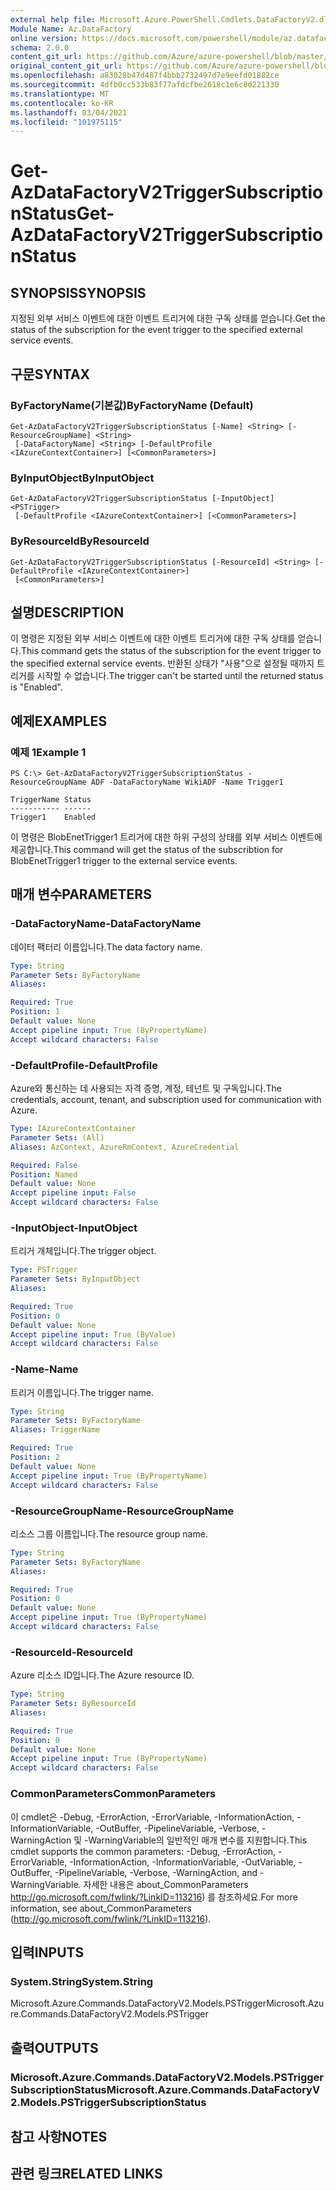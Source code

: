 ```yaml
---
external help file: Microsoft.Azure.PowerShell.Cmdlets.DataFactoryV2.dll-Help.xml
Module Name: Az.DataFactory
online version: https://docs.microsoft.com/powershell/module/az.datafactory/get-azdatafactoryv2triggersubscriptionstatus
schema: 2.0.0
content_git_url: https://github.com/Azure/azure-powershell/blob/master/src/DataFactory/DataFactoryV2/help/Get-AzDataFactoryV2TriggerSubscriptionStatus.md
original_content_git_url: https://github.com/Azure/azure-powershell/blob/master/src/DataFactory/DataFactoryV2/help/Get-AzDataFactoryV2TriggerSubscriptionStatus.md
ms.openlocfilehash: a83028b47d487f4bbb2732497d7e9eefd01882ce
ms.sourcegitcommit: 4dfb0cc533b83f77afdcfbe2618c1e6c8d221330
ms.translationtype: MT
ms.contentlocale: ko-KR
ms.lasthandoff: 03/04/2021
ms.locfileid: "101975115"
---
```

# <span data-ttu-id="982a4-101">Get-AzDataFactoryV2TriggerSubscriptionStatus</span><span class="sxs-lookup"><span data-stu-id="982a4-101">Get-AzDataFactoryV2TriggerSubscriptionStatus</span></span>

## <span data-ttu-id="982a4-102">SYNOPSIS</span><span class="sxs-lookup"><span data-stu-id="982a4-102">SYNOPSIS</span></span>
<span data-ttu-id="982a4-103">지정된 외부 서비스 이벤트에 대한 이벤트 트리거에 대한 구독 상태를 얻습니다.</span><span class="sxs-lookup"><span data-stu-id="982a4-103">Get the status of the subscription for the event trigger to the specified external service events.</span></span>

## <span data-ttu-id="982a4-104">구문</span><span class="sxs-lookup"><span data-stu-id="982a4-104">SYNTAX</span></span>

### <span data-ttu-id="982a4-105">ByFactoryName(기본값)</span><span class="sxs-lookup"><span data-stu-id="982a4-105">ByFactoryName (Default)</span></span>
```
Get-AzDataFactoryV2TriggerSubscriptionStatus [-Name] <String> [-ResourceGroupName] <String>
 [-DataFactoryName] <String> [-DefaultProfile <IAzureContextContainer>] [<CommonParameters>]
```

### <span data-ttu-id="982a4-106">ByInputObject</span><span class="sxs-lookup"><span data-stu-id="982a4-106">ByInputObject</span></span>
```
Get-AzDataFactoryV2TriggerSubscriptionStatus [-InputObject] <PSTrigger>
 [-DefaultProfile <IAzureContextContainer>] [<CommonParameters>]
```

### <span data-ttu-id="982a4-107">ByResourceId</span><span class="sxs-lookup"><span data-stu-id="982a4-107">ByResourceId</span></span>
```
Get-AzDataFactoryV2TriggerSubscriptionStatus [-ResourceId] <String> [-DefaultProfile <IAzureContextContainer>]
 [<CommonParameters>]
```

## <span data-ttu-id="982a4-108">설명</span><span class="sxs-lookup"><span data-stu-id="982a4-108">DESCRIPTION</span></span>
<span data-ttu-id="982a4-109">이 명령은 지정된 외부 서비스 이벤트에 대한 이벤트 트리거에 대한 구독 상태를 얻습니다.</span><span class="sxs-lookup"><span data-stu-id="982a4-109">This command gets the status of the subscription for the event trigger to the specified external service events.</span></span> <span data-ttu-id="982a4-110">반환된 상태가 "사용"으로 설정될 때까지 트리거를 시작할 수 없습니다.</span><span class="sxs-lookup"><span data-stu-id="982a4-110">The trigger can't be started until the returned status is "Enabled".</span></span>

## <span data-ttu-id="982a4-111">예제</span><span class="sxs-lookup"><span data-stu-id="982a4-111">EXAMPLES</span></span>

### <span data-ttu-id="982a4-112">예제 1</span><span class="sxs-lookup"><span data-stu-id="982a4-112">Example 1</span></span>
```
PS C:\> Get-AzDataFactoryV2TriggerSubscriptionStatus -ResourceGroupName ADF -DataFactoryName WikiADF -Name Trigger1

TriggerName Status
----------- ------
Trigger1    Enabled
```

<span data-ttu-id="982a4-113">이 명령은 BlobEnetTrigger1 트리거에 대한 하위 구성의 상태를 외부 서비스 이벤트에 제공합니다.</span><span class="sxs-lookup"><span data-stu-id="982a4-113">This command will get the status of the subscribtion for BlobEnetTrigger1 trigger to the external service events.</span></span>

## <span data-ttu-id="982a4-114">매개 변수</span><span class="sxs-lookup"><span data-stu-id="982a4-114">PARAMETERS</span></span>

### <span data-ttu-id="982a4-115">-DataFactoryName</span><span class="sxs-lookup"><span data-stu-id="982a4-115">-DataFactoryName</span></span>
<span data-ttu-id="982a4-116">데이터 팩터리 이름입니다.</span><span class="sxs-lookup"><span data-stu-id="982a4-116">The data factory name.</span></span>

```yaml
Type: String
Parameter Sets: ByFactoryName
Aliases: 

Required: True
Position: 1
Default value: None
Accept pipeline input: True (ByPropertyName)
Accept wildcard characters: False
```

### <span data-ttu-id="982a4-117">-DefaultProfile</span><span class="sxs-lookup"><span data-stu-id="982a4-117">-DefaultProfile</span></span>
<span data-ttu-id="982a4-118">Azure와 통신하는 데 사용되는 자격 증명, 계정, 테넌트 및 구독입니다.</span><span class="sxs-lookup"><span data-stu-id="982a4-118">The credentials, account, tenant, and subscription used for communication with Azure.</span></span>

```yaml
Type: IAzureContextContainer
Parameter Sets: (All)
Aliases: AzContext, AzureRmContext, AzureCredential

Required: False
Position: Named
Default value: None
Accept pipeline input: False
Accept wildcard characters: False
```

### <span data-ttu-id="982a4-119">-InputObject</span><span class="sxs-lookup"><span data-stu-id="982a4-119">-InputObject</span></span>
<span data-ttu-id="982a4-120">트리거 개체입니다.</span><span class="sxs-lookup"><span data-stu-id="982a4-120">The trigger object.</span></span>

```yaml
Type: PSTrigger
Parameter Sets: ByInputObject
Aliases: 

Required: True
Position: 0
Default value: None
Accept pipeline input: True (ByValue)
Accept wildcard characters: False
```

### <span data-ttu-id="982a4-121">-Name</span><span class="sxs-lookup"><span data-stu-id="982a4-121">-Name</span></span>
<span data-ttu-id="982a4-122">트리거 이름입니다.</span><span class="sxs-lookup"><span data-stu-id="982a4-122">The trigger name.</span></span>

```yaml
Type: String
Parameter Sets: ByFactoryName
Aliases: TriggerName

Required: True
Position: 2
Default value: None
Accept pipeline input: True (ByPropertyName)
Accept wildcard characters: False
```

### <span data-ttu-id="982a4-123">-ResourceGroupName</span><span class="sxs-lookup"><span data-stu-id="982a4-123">-ResourceGroupName</span></span>
<span data-ttu-id="982a4-124">리소스 그룹 이름입니다.</span><span class="sxs-lookup"><span data-stu-id="982a4-124">The resource group name.</span></span>

```yaml
Type: String
Parameter Sets: ByFactoryName
Aliases: 

Required: True
Position: 0
Default value: None
Accept pipeline input: True (ByPropertyName)
Accept wildcard characters: False
```

### <span data-ttu-id="982a4-125">-ResourceId</span><span class="sxs-lookup"><span data-stu-id="982a4-125">-ResourceId</span></span>
<span data-ttu-id="982a4-126">Azure 리소스 ID입니다.</span><span class="sxs-lookup"><span data-stu-id="982a4-126">The Azure resource ID.</span></span>

```yaml
Type: String
Parameter Sets: ByResourceId
Aliases: 

Required: True
Position: 0
Default value: None
Accept pipeline input: True (ByPropertyName)
Accept wildcard characters: False
```

### <span data-ttu-id="982a4-127">CommonParameters</span><span class="sxs-lookup"><span data-stu-id="982a4-127">CommonParameters</span></span>
<span data-ttu-id="982a4-128">이 cmdlet은 -Debug, -ErrorAction, -ErrorVariable, -InformationAction, -InformationVariable, -OutBuffer, -PipelineVariable, -Verbose, -WarningAction 및 -WarningVariable의 일반적인 매개 변수를 지원합니다.</span><span class="sxs-lookup"><span data-stu-id="982a4-128">This cmdlet supports the common parameters: -Debug, -ErrorAction, -ErrorVariable, -InformationAction, -InformationVariable, -OutVariable, -OutBuffer, -PipelineVariable, -Verbose, -WarningAction, and -WarningVariable.</span></span> <span data-ttu-id="982a4-129">자세한 내용은 about_CommonParameters http://go.microsoft.com/fwlink/?LinkID=113216) 를 참조하세요.</span><span class="sxs-lookup"><span data-stu-id="982a4-129">For more information, see about_CommonParameters (http://go.microsoft.com/fwlink/?LinkID=113216).</span></span>

## <span data-ttu-id="982a4-130">입력</span><span class="sxs-lookup"><span data-stu-id="982a4-130">INPUTS</span></span>

### <span data-ttu-id="982a4-131">System.String</span><span class="sxs-lookup"><span data-stu-id="982a4-131">System.String</span></span>
<span data-ttu-id="982a4-132">Microsoft.Azure.Commands.DataFactoryV2.Models.PSTrigger</span><span class="sxs-lookup"><span data-stu-id="982a4-132">Microsoft.Azure.Commands.DataFactoryV2.Models.PSTrigger</span></span>

## <span data-ttu-id="982a4-133">출력</span><span class="sxs-lookup"><span data-stu-id="982a4-133">OUTPUTS</span></span>

### <span data-ttu-id="982a4-134">Microsoft.Azure.Commands.DataFactoryV2.Models.PSTriggerSubscriptionStatus</span><span class="sxs-lookup"><span data-stu-id="982a4-134">Microsoft.Azure.Commands.DataFactoryV2.Models.PSTriggerSubscriptionStatus</span></span>

## <span data-ttu-id="982a4-135">참고 사항</span><span class="sxs-lookup"><span data-stu-id="982a4-135">NOTES</span></span>

## <span data-ttu-id="982a4-136">관련 링크</span><span class="sxs-lookup"><span data-stu-id="982a4-136">RELATED LINKS</span></span>

